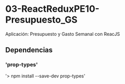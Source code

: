 # 03-ReactReduxPE10-Presupuesto_GS
Aplicación: Presupuesto y Gasto Semanal con ReacJS

## Dependencias

### 'prop-types'
'> npm install --save-dev prop-types'
